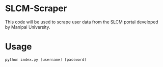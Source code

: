 # SLCM-Scraper

This code will be used to scrape user data from the SLCM portal developed by Manipal University.

# Usage
```
python index.py [username] [password]
```
